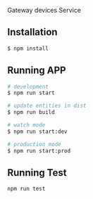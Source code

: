 Gateway devices Service

## Installation

```bash
$ npm install
```

## Running APP

```bash
# development
$ npm run start

# update entities in dist
$ npm run build

# watch mode
$ npm run start:dev

# production mode
$ npm run start:prod
```

## Running Test

```bash
npm run test
```